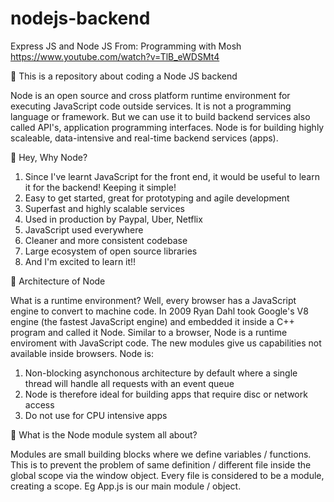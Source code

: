 # nodejs-backend
Express JS and Node JS
From: Programming with Mosh 
https://www.youtube.com/watch?v=TlB_eWDSMt4

🙌  This is a repository about coding a Node JS backend

Node is an open source and cross platform runtime environment for executing JavaScript code outside services. It is not a programming language or framework. But we can use it to build backend services also called API's, application programming interfaces. Node is for building highly scaleable, data-intensive and real-time backend services (apps).

🙌  Hey, Why Node? 

1) Since I've learnt JavaScript for the front end, it would be useful to learn it for the backend! Keeping it simple!
2) Easy to get started, great for prototyping and agile development
3) Superfast and highly scalable services
4) Used in production by Paypal, Uber, Netflix
5) JavaScript used everywhere
6) Cleaner and more consistent codebase
7) Large ecosystem of open source libraries
8) And I'm excited to learn it!!

🙌  Architecture of Node

What is a runtime environment? Well, every browser has a JavaScript engine to convert to machine code. In 2009 Ryan Dahl took Google's V8 engine (the fastest JavaScript engine) and embedded it inside a C++ program and called it Node. Similar to a browser, Node is a runtime enviroment with JavaScript code. The new modules give us capabilities not available inside browsers. Node is:

1) Non-blocking asynchonous architecture by default where a single thread will handle all requests with an event queue
2) Node is therefore ideal for building apps that require disc or network access
3) Do not use for CPU intensive apps

🙌  What is the Node module system all about?

Modules are small building blocks where we define variables / functions. This is to prevent the problem of same definition / different file inside the global scope via the window object. Every file is considered to be a module, creating a scope. Eg App.js is our main module / object.





